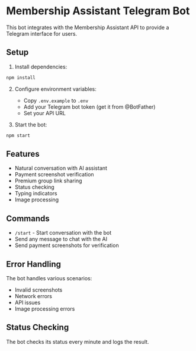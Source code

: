 # Membership Assistant Telegram Bot

This bot integrates with the Membership Assistant API to provide a Telegram interface for users.

## Setup

1. Install dependencies:
```bash
npm install
```

2. Configure environment variables:
   - Copy `.env.example` to `.env`
   - Add your Telegram bot token (get it from @BotFather)
   - Set your API URL

3. Start the bot:
```bash
npm start
```

## Features

- Natural conversation with AI assistant
- Payment screenshot verification
- Premium group link sharing
- Status checking
- Typing indicators
- Image processing

## Commands

- `/start` - Start conversation with the bot
- Send any message to chat with the AI
- Send payment screenshots for verification

## Error Handling

The bot handles various scenarios:
- Invalid screenshots
- Network errors
- API issues
- Image processing errors

## Status Checking

The bot checks its status every minute and logs the result.

